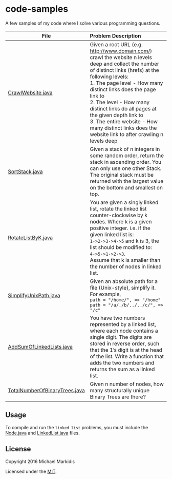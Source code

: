# code-samples
A few samples of my code where I solve various programming questions.

|File | Problem Description | 
|-----|:--------------------|
|[CrawlWebsite.java][CrawlWebsite]|Given a root URL (e.g. http://www.domain.com/) crawl the website n levels deep and collect the number of distinct links (hrefs) at the following levels:<br> 1. The page level - How many distinct links does the page link to <br>2. The level - How many distinct links do all pages at the given depth link to <br> 3. The entire website - How many distinct links does the website link to after crawling n levels deep|
|[SortStack.java][SortStack]|Given a stack of n integers in some random order, return the stack in ascending order. You can only use one other Stack. The original stack must be returned with the largest value on the bottom and smallest on top.|
|[RotateListByK.java][RotateListByK]|You are given a singly linked list, rotate the linked list counter-clockwise by k nodes. Where k is a given positive integer. i.e. if the given linked list is: <br>`1->2->3->4->5` and k is 3, the list should be modified to:<br> `4->5->1->2->3`. <br>Assume that k is smaller than the number of nodes in linked list.|
|[SimplifyUnixPath.java][SimplifyUnixPath]|Given an absolute path for a file (Unix-style), simplify it.<br> For example,<br> `path = "/home/", => "/home"` <br> `path = "/a/./b/../../c/", => "/c"`|
|[AddSumOfLinkedLists.java][AddSumOfLinkedLists]|You have two numbers represented by a linked list, where each node contains a single digit. The digits are stored in reverse order, such that the 1’s digit is at the head of the list. Write a function that adds the two numbers and returns the sum as a linked list.|
|[TotalNumberOfBinaryTrees.java][TotalNumberOfBinaryTrees]|Given n number of nodes, how many structurally unique Binary Trees are there?|

Usage
-----
To compile and run the `linked list` problems, you must include the [Node.java][Node] and [LinkedList.java][LinkedList] files.

License
-------
Copyright 2016 Michael Markidis

Licensed under the [MIT][mitlicense].

[mitlicense]: MIT-LICENSE.txt

[Node]: src/com/samples/Node.java
[LinkedList]: src/com/samples/LinkedList.java
[CrawlWebsite]: src/com/samples/CrawlWebsite.java
[SortStack]: src/com/samples/SortStack.java
[RotateListByK]: src/com/samples/RotateListByK.java
[SimplifyUnixPath]: src/com/samples/SimplifyUnixPath.java
[AddSumOfLinkedLists]: src/com/samples/AddSumOfLinkedLists.java
[TotalNumberOfBinaryTrees]: src/com/samples/TotalNumberOfBinaryTrees.java
